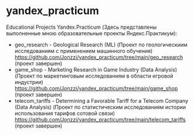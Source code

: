 # yandex_practicum
Educational Projects Yandex.Practicum (Здесь представлены выполненные мною образовательные проекты Яндекс.Практикум):
* geo_research - Geological Research (ML) (Проект по геологическиим исследованиям с применением машинного обучения) https://github.com/Jonzzi/yandex_practicum/tree/main/geo_research (проект завершен)
* game_shop - Marketing Research in Game Industry (Data Analysis) (Проект по маркетинговым исследованиям в области игровой индустрии) https://github.com/Jonzzi/yandex_practicum/tree/main/game_shop (проект завершен)
* telecom_tariffs - Determining a Favorable Tariff for a Telecom Company (Data Analysis) (Проект по статистическим исследованиям истории использования тарифов сотовой связи) https://github.com/Jonzzi/yandex_practicum/tree/main/telecom_tariffs (проект завершен)
